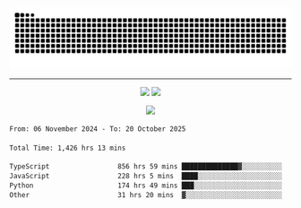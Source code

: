 <div align="center">
  <picture>
      <source
    media="(prefers-color-scheme: dark)"
      srcset="https://raw.githubusercontent.com/platane/snk/output/github-contribution-grid-snake-dark.svg"
      />
    <source
      media="(prefers-color-scheme: light)"
      srcset="https://raw.githubusercontent.com/xct007/xct007/output/github-contribution-grid-snake.svg"
      />
    <img
      alt="Snake"
      src="https://raw.githubusercontent.com/xct007/xct007/output/github-contribution-grid-snake.svg"
      />
  </picture>

</div>

___
<p align="center">
  <img src="https://readme-stats-blush-eta.vercel.app/api/top-langs/?username=xct007&layout=compact" />
  <img src="https://readme-stats-blush-eta.vercel.app/api?username=xct007&show_icons=true&theme=transparent&hide_title=true&include_all_commits=true" />
</p>

<p align="center">
  <img src="https://github-profile-trophy.vercel.app/?username=xct007&no-bg=true&rank=S,SS,SSS,A,AA,AAA,UNKNOWN,SECRET&row=3&title=-Followers,-Stars&margin-w=15&margin-h=15&column=2" />
</p>
<!--START_SECTION:waka-->

```txt
From: 06 November 2024 - To: 20 October 2025

Total Time: 1,426 hrs 13 mins

TypeScript                 856 hrs 59 mins ██████████████▓░░░░░░░░░░   58.80 %
JavaScript                 228 hrs 5 mins  ████░░░░░░░░░░░░░░░░░░░░░   15.65 %
Python                     174 hrs 49 mins ███░░░░░░░░░░░░░░░░░░░░░░   11.99 %
Other                      31 hrs 20 mins  ▓░░░░░░░░░░░░░░░░░░░░░░░░   02.15 %
```

<!--END_SECTION:waka-->
